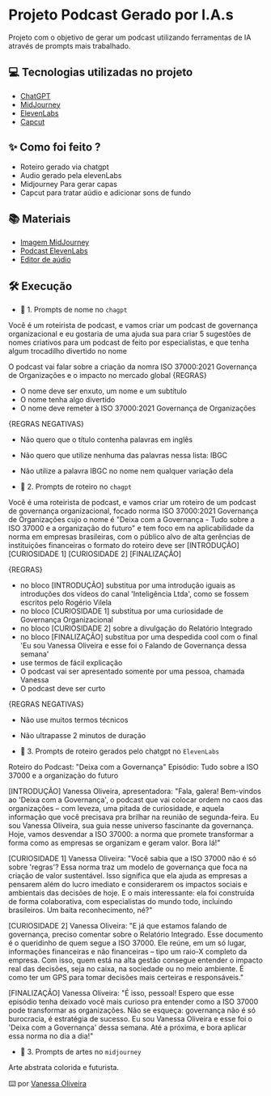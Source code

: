 # Projeto Podcast Gerado por I.A.s

Projeto com o objetivo de gerar um podcast utilizando ferramentas de IA através de prompts mais trabalhado.

## 💻 Tecnologias utilizadas no projeto

- [ChatGPT](https://chatgpt.com/) 
- [MidJourney](https://www.midjourney.com/app/)
- [ElevenLabs](https://elevenlabs.io/app/speech-synthesis/text-to-speech)
- [Capcut](https://www.capcut.com/pt-br/)

## ✨ Como foi feito ?

- Roteiro gerado via chatgpt
- Audio gerado pela elevenLabs
- Midjourney Para gerar capas
- Capcut para tratar aúdio e adicionar sons de fundo

## 📚 Materiais

- [Imagem MidJourney](https://github.com/Va-nes-sa/prompts-for-podcast-generate-by-ia/blob/main/assets/image-generator.png)
- [Podcast ElevenLabs](https://github.com/Va-nes-sa/prompts-for-podcast-generate-by-ia/blob/main/output/ElevenLabs_deixa.com.a.governanca.mp3)
- [Editor de aúdio](https://www.capcut.com/editor?from_page=landing_page&__action_from=picture_V%C3%ADdeos%20profissionais%20em%20minutos,%20n%C3%A3o%20em%20horas.)


## 🛠️ Execução

- 🤖 1. Prompts de nome no `chagpt`

Você é um roteirista de podcast, e vamos criar um podcast de governança organizacional e eu gostaria de uma ajuda sua para criar 5 sugestões de nomes criativos para um podcast de feito por especialistas, e que tenha algum trocadilho divertido no nome

O podcast vai falar sobre a criação da nomra ISO 37000:2021 Governança de Organizações e o impacto no mercado global
{REGRAS}

- O nome deve ser enxuto, um nome e um subtítulo
- O nome tenha algo divertido
- O nome deve remeter à ISO 37000:2021 Governança de Organizações 

{REGRAS NEGATIVAS}

- Não quero que o título contenha palavras em inglês
- Não quero que utilize nenhuma das palavras nessa lista: IBGC
- Não utilize a palavra IBGC no nome nem qualquer variação dela


- 🤖 2. Prompts de roteiro no `chagpt`

Você é uma roteirista de podcast, e vamos criar um  roteiro de um podcast de governança organizacional, focado norma ISO 37000:2021 Governança de Organizações cujo o nome é "Deixa com a Governança - Tudo sobre a ISO 37000 e a organização do futuro" e tem foco em na aplicabilidade da norma em empresas brasileiras,  com o público alvo de alta gerências de instituições financeiras
o formato do roteiro deve ser
[INTRODUÇÃO]
[CURIOSIDADE 1]
[CURIOSIDADE 2]
[FINALIZAÇÃO]

{REGRAS}

- no bloco [INTRODUÇÃO] substitua por uma introdução iguais as introduções dos vídeos do canal 'Inteligência Ltda', como se fossem escritos pelo Rogério Vilela
- no bloco [CURIOSIDADE 1] substitua por uma curiosidade de Governança Organizacional
- no bloco [CURIOSIDADE 2] sobre a divulgação do Relatório Integrado
- no bloco [FINALIZAÇÃO] substitua por uma despedida cool com o final 'Eu sou Vanessa Oliveira e esse foi o Falando de Governança dessa semana'
- use termos de fácil explicação
- O podcast vai ser apresentado somente por uma pessoa, chamada Vanessa
- O podcast deve ser curto

{REGRAS NEGATIVAS}

- Não use muitos termos técnicos
- Não ultrapasse 2 minutos de duração

- 🤖 3. Prompts de roteiro gerados pelo chatgpt no  `ElevenLabs`

Roteiro do Podcast: "Deixa com a Governança"
Episódio: Tudo sobre a ISO 37000 e a organização do futuro

[INTRODUÇÃO]
Vanessa Oliveira, apresentadora:
"Fala, galera! Bem-vindos ao 'Deixa com a Governança', o podcast que vai colocar ordem no caos das organizações – com leveza, uma pitada de curiosidade, e aquela informação que você precisava pra brilhar na reunião de segunda-feira. Eu sou Vanessa Oliveira, sua guia nesse universo fascinante da governança. Hoje, vamos desvendar a ISO 37000: a norma que promete transformar a forma como as empresas se organizam e geram valor. Bora lá!"

[CURIOSIDADE 1]
Vanessa Oliveira:
"Você sabia que a ISO 37000 não é só sobre 'regras'? Essa norma traz um modelo de governança que foca na criação de valor sustentável. Isso significa que ela ajuda as empresas a pensarem além do lucro imediato e considerarem os impactos sociais e ambientais das decisões de hoje. E o mais interessante: ela foi construída de forma colaborativa, com especialistas do mundo todo, incluindo brasileiros. Um baita reconhecimento, né?"

[CURIOSIDADE 2]
Vanessa Oliveira:
"E já que estamos falando de governança, preciso comentar sobre o Relatório Integrado. Esse documento é o queridinho de quem segue a ISO 37000. Ele reúne, em um só lugar, informações financeiras e não financeiras – tipo um raio-X completo da empresa. Com isso, quem está na alta gestão consegue entender o impacto real das decisões, seja no caixa, na sociedade ou no meio ambiente. É como ter um GPS para tomar decisões mais certeiras e responsáveis."

[FINALIZAÇÃO]
Vanessa Oliveira:
"É isso, pessoal! Espero que esse episódio tenha deixado você mais curioso pra entender como a ISO 37000 pode transformar as organizações. Não se esqueça: governança não é só burocracia, é estratégia de sucesso. Eu sou Vanessa Oliveira e esse foi o 'Deixa com a Governança' dessa semana. Até a próxima, e bora aplicar essa norma no dia a dia!"

- 🤖 3. Prompts de artes no `midjourney`

Arte abstrata colorida e futurista.

⌨️ por [Vanessa Oliveira ](https://github.com/Va-nes-sa/prompts-for-podcast-generate-by-ia/tree/main)
